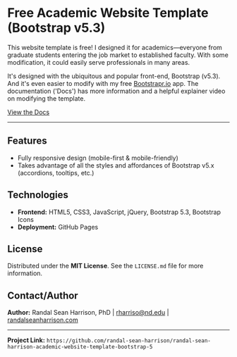 # Free Academic Website Template (Bootstrap v5.3)

This website template is free! I designed it for academics—everyone from graduate students entering the job market to established faculty. With some modification, it could easily serve professionals in many areas. 

It's designed with the ubiquitous and popular front-end, Bootstrap (v5.3). And it's even easier to modify with my free <a href="https://bootstrapr.io" target="_blank">Bootstrapr.io</a> app. The documentation ('Docs') has more information and a helpful explainer video on modifying the template.


<a href="https://randal-sean-harrison.github.io/randal-sean-harrison-academic-website-template-bootstrap-5/docs.html" target="_blank">View the Docs</a>

--- 

## Features

* Fully responsive design (mobile-first & mobile-friendly)
* Takes advantage of all the styles and affordances of Bootstrap v5.x (accordions, tooltips, etc.)

## Technologies

* **Frontend:** HTML5, CSS3, JavaScript, jQuery, Bootstrap 5.3, Bootstrap Icons
* **Deployment:** GitHub Pages

## License

Distributed under the **MIT License**. See the `LICENSE.md` file for more information.

## Contact/Author

**Author:** Randal Sean Harrison, PhD | [rharriso@nd.edu](mailto:rharriso@nd.edu) | [randalseanharrison.com](https://randalseanharrison.com)

---

**Project Link:** `https://github.com/randal-sean-harrison/randal-sean-harrison-academic-website-template-bootstrap-5`